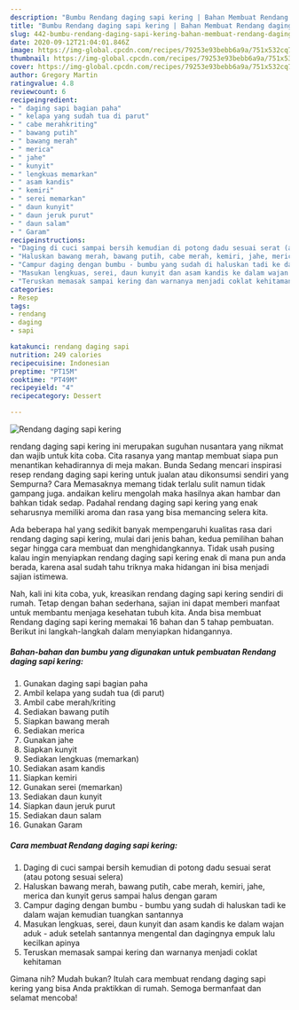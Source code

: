 ```yaml
---
description: "Bumbu Rendang daging sapi kering | Bahan Membuat Rendang daging sapi kering Yang Sedap"
title: "Bumbu Rendang daging sapi kering | Bahan Membuat Rendang daging sapi kering Yang Sedap"
slug: 442-bumbu-rendang-daging-sapi-kering-bahan-membuat-rendang-daging-sapi-kering-yang-sedap
date: 2020-09-12T21:04:01.846Z
image: https://img-global.cpcdn.com/recipes/79253e93bebb6a9a/751x532cq70/rendang-daging-sapi-kering-foto-resep-utama.jpg
thumbnail: https://img-global.cpcdn.com/recipes/79253e93bebb6a9a/751x532cq70/rendang-daging-sapi-kering-foto-resep-utama.jpg
cover: https://img-global.cpcdn.com/recipes/79253e93bebb6a9a/751x532cq70/rendang-daging-sapi-kering-foto-resep-utama.jpg
author: Gregory Martin
ratingvalue: 4.8
reviewcount: 6
recipeingredient:
- " daging sapi bagian paha"
- " kelapa yang sudah tua di parut"
- " cabe merahkriting"
- " bawang putih"
- " bawang merah"
- " merica"
- " jahe"
- " kunyit"
- " lengkuas memarkan"
- " asam kandis"
- " kemiri"
- " serei memarkan"
- " daun kunyit"
- " daun jeruk purut"
- " daun salam"
- " Garam"
recipeinstructions:
- "Daging di cuci sampai bersih kemudian di potong dadu sesuai serat (atau potong sesuai selera)"
- "Haluskan bawang merah, bawang putih, cabe merah, kemiri, jahe, merica dan kunyit gerus sampai halus dengan garam"
- "Campur daging dengan bumbu - bumbu yang sudah di haluskan tadi ke dalam wajan kemudian tuangkan santannya"
- "Masukan lengkuas, serei, daun kunyit dan asam kandis ke dalam wajan aduk - aduk setelah santannya mengental dan dagingnya empuk lalu kecilkan apinya"
- "Teruskan memasak sampai kering dan warnanya menjadi coklat kehitaman"
categories:
- Resep
tags:
- rendang
- daging
- sapi

katakunci: rendang daging sapi 
nutrition: 249 calories
recipecuisine: Indonesian
preptime: "PT15M"
cooktime: "PT49M"
recipeyield: "4"
recipecategory: Dessert

---
```



![Rendang daging sapi kering](https://img-global.cpcdn.com/recipes/79253e93bebb6a9a/751x532cq70/rendang-daging-sapi-kering-foto-resep-utama.jpg)


rendang daging sapi kering ini merupakan suguhan nusantara yang nikmat dan wajib untuk kita coba. Cita rasanya yang mantap membuat siapa pun menantikan kehadirannya di meja makan.
Bunda Sedang mencari inspirasi resep rendang daging sapi kering untuk jualan atau dikonsumsi sendiri yang Sempurna? Cara Memasaknya memang tidak terlalu sulit namun tidak gampang juga. andaikan keliru mengolah maka hasilnya akan hambar dan bahkan tidak sedap. Padahal rendang daging sapi kering yang enak seharusnya memiliki aroma dan rasa yang bisa memancing selera kita.



Ada beberapa hal yang sedikit banyak mempengaruhi kualitas rasa dari rendang daging sapi kering, mulai dari jenis bahan, kedua pemilihan bahan segar hingga cara membuat dan menghidangkannya. Tidak usah pusing kalau ingin menyiapkan rendang daging sapi kering enak di mana pun anda berada, karena asal sudah tahu triknya maka hidangan ini bisa menjadi sajian istimewa.


Nah, kali ini kita coba, yuk, kreasikan rendang daging sapi kering sendiri di rumah. Tetap dengan bahan sederhana, sajian ini dapat memberi manfaat untuk membantu menjaga kesehatan tubuh kita. Anda bisa membuat Rendang daging sapi kering memakai 16 bahan dan 5 tahap pembuatan. Berikut ini langkah-langkah dalam menyiapkan hidangannya.

<!--inarticleads1-->

##### Bahan-bahan dan bumbu yang digunakan untuk pembuatan Rendang daging sapi kering:

1. Gunakan  daging sapi bagian paha
1. Ambil  kelapa yang sudah tua (di parut)
1. Ambil  cabe merah/kriting
1. Sediakan  bawang putih
1. Siapkan  bawang merah
1. Sediakan  merica
1. Gunakan  jahe
1. Siapkan  kunyit
1. Sediakan  lengkuas (memarkan)
1. Sediakan  asam kandis
1. Siapkan  kemiri
1. Gunakan  serei (memarkan)
1. Sediakan  daun kunyit
1. Siapkan  daun jeruk purut
1. Sediakan  daun salam
1. Gunakan  Garam




<!--inarticleads2-->

##### Cara membuat Rendang daging sapi kering:

1. Daging di cuci sampai bersih kemudian di potong dadu sesuai serat (atau potong sesuai selera)
1. Haluskan bawang merah, bawang putih, cabe merah, kemiri, jahe, merica dan kunyit gerus sampai halus dengan garam
1. Campur daging dengan bumbu - bumbu yang sudah di haluskan tadi ke dalam wajan kemudian tuangkan santannya
1. Masukan lengkuas, serei, daun kunyit dan asam kandis ke dalam wajan aduk - aduk setelah santannya mengental dan dagingnya empuk lalu kecilkan apinya
1. Teruskan memasak sampai kering dan warnanya menjadi coklat kehitaman




Gimana nih? Mudah bukan? Itulah cara membuat rendang daging sapi kering yang bisa Anda praktikkan di rumah. Semoga bermanfaat dan selamat mencoba!
